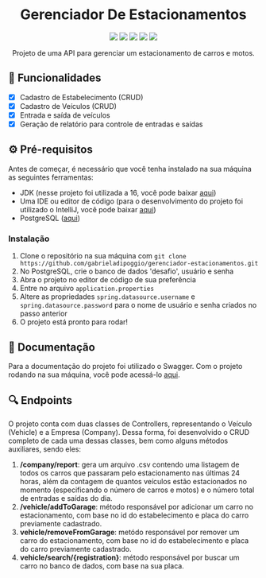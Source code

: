 <h1 align="center">Gerenciador De Estacionamentos</h1>

<p align="center">
  <img src="https://img.shields.io/badge/Java-ED8B00?style=for-the-badge&logo=java&logoColor=white">
  <img src="https://img.shields.io/badge/Spring-6DB33F?style=for-the-badge&logo=spring&logoColor=white">
  <img src="https://img.shields.io/badge/apache_maven-C71A36?style=for-the-badge&logo=apachemaven&logoColor=white">
  <img src="https://img.shields.io/badge/PostgreSQL-316192?style=for-the-badge&logo=postgresql&logoColor=white">
  <img src="https://img.shields.io/badge/Swagger-85EA2D?style=for-the-badge&logo=Swagger&logoColor=black">
</p>

  <p align="center">Projeto de uma API para gerenciar um estacionamento de carros e motos.</p>
  
  ## 🚀 Funcionalidades
  - [x] Cadastro de Estabelecimento (CRUD)
  - [x] Cadastro de Veículos (CRUD)
  - [x] Entrada e saída de veículos
  - [x] Geração de relatório para controle de entradas e saídas
  
  ## ⚙️ Pré-requisitos
  <p>  Antes de começar, é necessário que você tenha instalado na sua máquina as seguintes ferramentas: </p>
  
  - JDK (nesse projeto foi utilizada a 16, você pode baixar [aqui](https://www.oracle.com/java/technologies/javase/jdk16-archive-downloads.html))
  - Uma IDE ou editor de código (para o desenvolvimento do projeto foi utilizado o IntelliJ, você pode baixar [aqui](https://www.jetbrains.com/idea/download/#section=windows))
  - PostgreSQL ([aqui](https://www.postgresql.org/download/))

### Instalação
1. Clone o repositório na sua máquina com `git clone https://github.com/gabrieladipoggio/gerenciador-estacionamentos.git`
2. No PostgreSQL, crie o banco de dados 'desafio', usuário e senha
3. Abra o projeto no editor de código de sua preferência
4. Entre no arquivo `application.properties` 
5. Altere as propriedades `spring.datasource.username` e `spring.datasource.password` para o nome de usuário e senha criados no passo anterior
6. O projeto está pronto para rodar! 

## 📄 Documentação
Para a documentação do projeto foi utilizado o Swagger. Com o projeto rodando na sua máquina, você pode acessá-lo [aqui](http://localhost:8080/swagger-ui.html#/).

## 🔍 Endpoints
O projeto conta com duas classes de Controllers, representando o Veículo (Vehicle) e a Empresa (Company). Dessa forma, foi desenvolvido o CRUD completo de cada uma dessas classes, bem como alguns métodos auxiliares, sendo eles:

1. __/company/report__: gera um arquivo .csv contendo uma listagem de todos os carros que passaram pelo estacionamento nas últimas 24 horas, além da contagem de quantos veículos estão estacionados no momento (especificando o número de carros e motos) e o número total de entradas e saídas do dia.
2. __/vehicle/addToGarage__: método responsável por adicionar um carro no estacionamento, com base no id do estabelecimento e placa do carro previamente cadastrado.
3. __vehicle/removeFromGarage__: metódo responsável por remover um carro do estacionamento, com base no id do estabelecimento e placa do carro previamente cadastrado.
4. __vehicle/search/{registration}__: método responsável por buscar um carro no banco de dados, com base na sua placa.
